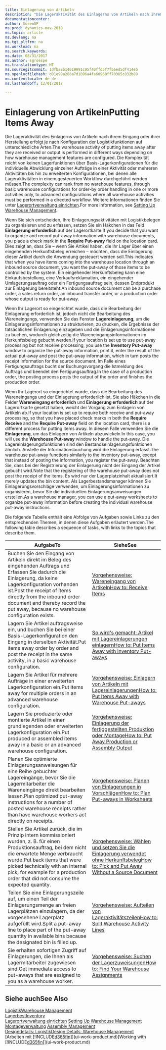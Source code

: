 ```yaml
---
title: Einlagerung von Artikeln
description: "Die Lageraktivität des Einlagerns von Artikeln nach ihrem Eingang oder ihrer Herstellung erfolgt je nach Konfiguration der Logistikfunktionen auf unterschiedliche Arten."
documentationcenter: 
author: SorenGP
ms.prod: dynamics-nav-2018
ms.topic: article
ms.devlang: na
ms.tgt_pltfrm: na
ms.workload: na
ms.search.keywords: 
ms.date: 08/31/2017
ms.author: sgroespe
ms.translationtype: HT
ms.sourcegitcommit: 1dfba8b14019991c95f40ffd5f7fbaed5df414eb
ms.openlocfilehash: d01e99a286a7d1896a4fa68968ff70385c832b89
ms.contentlocale: de-de
ms.lasthandoff: 12/01/2017

---
```

# <a name="putting-items-away"></a><span data-ttu-id="575c6-103">Einlagerung von Artikeln</span><span class="sxs-lookup"><span data-stu-id="575c6-103">Putting Items Away</span></span>
<span data-ttu-id="575c6-104">Die Lageraktivität des Einlagerns von Artikeln nach ihrem Eingang oder ihrer Herstellung erfolgt je nach Konfiguration der Logistikfunktionen auf unterschiedliche Arten.</span><span class="sxs-lookup"><span data-stu-id="575c6-104">The warehouse activity of putting items away after they are received or output is performed in different ways depending on how warehouse management features are configured.</span></span> <span data-ttu-id="575c6-105">Die Komplexität reicht von keinen Lagerfunktionen über Basis-Lagerkonfigurationen für die individuelle Abwicklung einzelner Aufträge in einer Aktivität oder mehreren Aktivitäten bis hin zu erweiterten Konfigurationen, bei denen alle Lageraktivitäten in einem gesteuerten Workflow durchgeführt werden müssen.</span><span class="sxs-lookup"><span data-stu-id="575c6-105">The complexity can rank from no warehouse features, through basic warehouse configurations for order-by order handling in one or more activities only, to advanced configurations where all warehouse activities must be performed in a directed workflow.</span></span> <span data-ttu-id="575c6-106">Weitere Informationen finden Sie unter [Lagerortverwaltung einrichten](warehouse-setup-warehouse.md).</span><span class="sxs-lookup"><span data-stu-id="575c6-106">For more information, see [Setting Up Warehouse Management](warehouse-setup-warehouse.md).</span></span>

<span data-ttu-id="575c6-107">Wenn Sie sich entscheiden, Ihre Einlagerungsaktivitäten mit Logistikbelegen zu organisieren und zu erfassen, setzen Sie ein Häkchen in das Feld **Einlagerung erforderlich** auf der Lagerortkarte.</span><span class="sxs-lookup"><span data-stu-id="575c6-107">If you decide that you want to organize and record put-away information with warehouse documents, you place a check mark in the **Require Put-away** field on the location card.</span></span> <span data-ttu-id="575c6-108">Dies zeigt an, dass Sie – wenn Sie Artikel haben, die Ihr Lager über einen eingehenden Herkunftsbeleg erreichen – möchten, dass die Einlagerung dieser Artikel durch die Anwendung gesteuert werden soll.</span><span class="sxs-lookup"><span data-stu-id="575c6-108">This indicates that when you have items coming into the warehouse location through an inbound source document, you want the put-away of those items to be controlled by the system.</span></span> <span data-ttu-id="575c6-109">Ein eingehender Herkunftsbeleg kann eine Einkaufsbestellung, eine Verkaufsreklamation, ein eingehender Umlagerungsauftrag oder ein Fertigungsauftrag sein, dessen Endprodukt zur Einlagerung bereitsteht.</span><span class="sxs-lookup"><span data-stu-id="575c6-109">An inbound source document can be a purchase order, a sales return order, an inbound transfer order, or a production order whose output is ready for put-away.</span></span>  

<span data-ttu-id="575c6-110">Wenn Ihr Lagerort so eingerichtet wurde, dass die Bearbeitung der Einlagerung erforderlich ist, jedoch nicht die Bearbeitung des Wareneingangs, verwenden Sie das Fenster **Lagereinlagerung**, um die Einlagerungsinformationen zu strukturieren, zu drucken, die Ergebnisse der tatsächlichen Einlagerung einzugeben und die Einlagerungsinformationen zu buchen, wodurch gleichzeitig die Wareneingangsinformationen im Herkunftsbeleg gebucht werden.</span><span class="sxs-lookup"><span data-stu-id="575c6-110">If your location is set up to use put-away processing but not receive processing, you use the **Inventory Put-away** window to organize the put-away information, print it, enter the result of the actual put-away and post the put-away information, which in turn posts the receipt information for the source document.</span></span> <span data-ttu-id="575c6-111">Im Falle eines Fertigungsauftrags bucht der Buchungsvorgang die Istmeldung des Auftrags und beendet den Fertigungsauftrag.</span><span class="sxs-lookup"><span data-stu-id="575c6-111">In the case of a production order, the posting process posts the output of the order and finishes the production order.</span></span>

<span data-ttu-id="575c6-112">Wenn Ihr Lagerort so eingerichtet wurde, dass die Bearbeitung des Wareneingangs und der Einlagerung erforderlich ist, Sie also Häkchen in die Felder **Wareneingang erforderlich** und **Einlagerung erforderlich** auf der Lagerortkarte gesetzt haben, weicht der Vorgang zum Einlagern von Artikeln ab.</span><span class="sxs-lookup"><span data-stu-id="575c6-112">If your location is set up to require both receive and put-away processing, so that you have placed check marks in both the **Require Receive** and the **Require Put-away** field on the location card, there is a different process for putting items away.</span></span> <span data-ttu-id="575c6-113">In diesem Falle verwenden Sie die **Einlagerung**, um das Einlagern von Artikeln abzuwickeln.</span><span class="sxs-lookup"><span data-stu-id="575c6-113">In this case, you will use the **Warehouse Put-away** window to handle the put-away.</span></span> <span data-ttu-id="575c6-114">Die Lagereinlagerungsfunktionen sind den Bestandseinlagerungsfunktionen ähnlich. Anstelle der Informationsbuchung wird die Einlagerung erfasst.</span><span class="sxs-lookup"><span data-stu-id="575c6-114">The warehouse put-away functions similarly to the inventory put-away, except that instead of posting the information, you register the put-away.</span></span> <span data-ttu-id="575c6-115">Beachten Sie, dass bei der Registrierung der Einlagerung nicht der Eingang der Artikel gebucht wird.</span><span class="sxs-lookup"><span data-stu-id="575c6-115">Note that the registering of the warehouse put-away does not post the receipt of the items.</span></span> <span data-ttu-id="575c6-116">Es wird nur der Lagerplatzinhalt aktualisiert.</span><span class="sxs-lookup"><span data-stu-id="575c6-116">It merely updates the bin content.</span></span> <span data-ttu-id="575c6-117">Als Lagerbestandsmanager können Sie Einlagerungsvorschläge verwenden, um Einlagerungsinformationen zu organisieren, bevor Sie die individuellen Einlagerungsanweisungen erstellen.</span><span class="sxs-lookup"><span data-stu-id="575c6-117">As a warehouse manager, you can use a put-away worksheets to organize put-away information before creating the individual warehouse put-away instructions.</span></span>

<span data-ttu-id="575c6-118">Die folgende Tabelle enthält eine Abfolge von Aufgaben sowie Links zu den entsprechenden Themen, in denen diese Aufgaben erläutert werden.</span><span class="sxs-lookup"><span data-stu-id="575c6-118">The following table describes a sequence of tasks, with links to the topics that describe them.</span></span>   

|<span data-ttu-id="575c6-119">**Aufgabe**</span><span class="sxs-lookup"><span data-stu-id="575c6-119">**To**</span></span>|<span data-ttu-id="575c6-120">**Siehe**</span><span class="sxs-lookup"><span data-stu-id="575c6-120">**See**</span></span>|  
|------------|-------------|  
|<span data-ttu-id="575c6-121">Buchen Sie den Eingang von Artikeln direkt im Beleg des eingehenden Auftrags und Erfassen Sie dadurch die Einlagerung, da keine Lagerkonfiguration vorhanden ist.</span><span class="sxs-lookup"><span data-stu-id="575c6-121">Post the receipt of items directly from the inbound order document and thereby record the put away, because no warehouse configuration exists.</span></span>|[<span data-ttu-id="575c6-122">Vorgehensweise: Wareneingang von Artikeln</span><span class="sxs-lookup"><span data-stu-id="575c6-122">How to: Receive Items</span></span>](warehouse-how-receive-items.md)|  
|<span data-ttu-id="575c6-123">Lagern Sie Artikel auftragsweise ein, und buchen Sie bei einer Basis-Lagerkonfiguration den Eingang in derselben Aktivität.</span><span class="sxs-lookup"><span data-stu-id="575c6-123">Put items away order by order and post the receipt in the same activity, in a basic warehouse configuration.</span></span>|[<span data-ttu-id="575c6-124">So wird's gemacht: Artikel mit Lagereinlagerungen einlagern</span><span class="sxs-lookup"><span data-stu-id="575c6-124">How to: Put Items Away with Inventory Put-aways</span></span>](warehouse-how-to-put-items-away-with-inventory-put-aways.md)|  
|<span data-ttu-id="575c6-125">Lagern Sie Artikel für mehrere Aufträge in einer erweiterten Lagerkonfiguration ein.</span><span class="sxs-lookup"><span data-stu-id="575c6-125">Put items away for multiple orders in an advanced warehouse configuration.</span></span>|[<span data-ttu-id="575c6-126">Vorgehensweise: Einlagern von Artikeln mit Lagereinlagerungen</span><span class="sxs-lookup"><span data-stu-id="575c6-126">How to: Put Items Away with Warehouse Put-aways</span></span>](warehouse-how-to-put-items-away-with-warehouse-put-aways.md)|  
|<span data-ttu-id="575c6-127">Lagern Sie produzierte oder montierte Artikel in einer grundlegenden oder erweiterten Lagerkonfiguration ein.</span><span class="sxs-lookup"><span data-stu-id="575c6-127">Put produced or assembled items away in a basic or an advanced warehouse configuration.</span></span>|[<span data-ttu-id="575c6-128">Vorgehensweise: Einlagerung der fertiggestellten Produktion oder Montage</span><span class="sxs-lookup"><span data-stu-id="575c6-128">How to: Put Away Production or Assembly Output</span></span>](warehouse-how-to-put-away-production-output.md)|
|<span data-ttu-id="575c6-129">Planen Sie optimierte Einlagerungsanweisungen für eine Reihe gebuchter Lagereingänge, bevor Sie die Lagermitarbeiter die Wareneingänge direkt bearbeiten lassen.</span><span class="sxs-lookup"><span data-stu-id="575c6-129">Plan optimized put-away instructions for a number of posted warehouse receipts rather than have warehouse workers act directly on receipts.</span></span>|[<span data-ttu-id="575c6-130">Vorgehensweise: Planen von Einlagerungen in Vorschlägen</span><span class="sxs-lookup"><span data-stu-id="575c6-130">How to: Plan Put-aways in Worksheets</span></span>](warehouse-how-to-plan-put-aways-in-worksheets.md)|  
|<span data-ttu-id="575c6-131">Stellen Sie Artikel zurück, die im Prinzip intern kommissioniert wurden, z. B. für einen Produktionsauftrag, bei dem nicht die erwartete Menge verbraucht wurde.</span><span class="sxs-lookup"><span data-stu-id="575c6-131">Put back items that were picked technically with an internal pick, for example for a production order that did not consume the expected quantity.</span></span>|[<span data-ttu-id="575c6-132">Vorgehensweise: Wählen und setzen Sie die Einlagerung verwendet ohne Herkunftsbeleg</span><span class="sxs-lookup"><span data-stu-id="575c6-132">How to: Pick and Put Away Without a Source Document</span></span>](warehouse-how-to-create-put-aways-from-internal-put-aways.md)|
|<span data-ttu-id="575c6-133">Teilen Sie eine Einlagerungszeile auf, um einen Teil der Einlagerungsmenge an freien Lagerplätzen einzulagern, da der vorgesehene Lagerplatz aufgefüllt wird.</span><span class="sxs-lookup"><span data-stu-id="575c6-133">Split a put-away line to place part of the put-away quantity in available bins because the designated bin is filled up.</span></span>|[<span data-ttu-id="575c6-134">Vorgehensweise: Aufteilen von Lageraktivitätszeilen</span><span class="sxs-lookup"><span data-stu-id="575c6-134">How to: Split Warehouse Activity Lines</span></span>](warehouse-how-to-split-warehouse-activity-lines.md)|
|<span data-ttu-id="575c6-135">Sie erhalten sofortigen Zugriff auf Einlagerungen, die Ihnen als Lagermitarbeiter zugewiesen sind.</span><span class="sxs-lookup"><span data-stu-id="575c6-135">Get immediate access to put-aways that are assigned to you as a warehouse worker.</span></span>|[<span data-ttu-id="575c6-136">Vorgehensweise: Suchen der Lagerzuweisungen</span><span class="sxs-lookup"><span data-stu-id="575c6-136">How to: Find Your Warehouse Assignments</span></span>](warehouse-how-to-find-your-warehouse-assignments.md)|    

## <a name="see-also"></a><span data-ttu-id="575c6-137">Siehe auch</span><span class="sxs-lookup"><span data-stu-id="575c6-137">See Also</span></span>  
[<span data-ttu-id="575c6-138">Logistik</span><span class="sxs-lookup"><span data-stu-id="575c6-138">Warehouse Management</span></span>](warehouse-manage-warehouse.md)  
[<span data-ttu-id="575c6-139">Lagerbest</span><span class="sxs-lookup"><span data-stu-id="575c6-139">Inventory</span></span>](inventory-manage-inventory.md)  
<span data-ttu-id="575c6-140">[Lagerortverwaltung einrichten](warehouse-setup-warehouse.md)   </span><span class="sxs-lookup"><span data-stu-id="575c6-140">[Setting Up Warehouse Management](warehouse-setup-warehouse.md)   </span></span>  
<span data-ttu-id="575c6-141">[Montageverwaltung](assembly-assemble-items.md)  </span><span class="sxs-lookup"><span data-stu-id="575c6-141">[Assembly Management](assembly-assemble-items.md)  </span></span>  
[<span data-ttu-id="575c6-142">Designdetails: Logistik</span><span class="sxs-lookup"><span data-stu-id="575c6-142">Design Details: Warehouse Management</span></span>](design-details-warehouse-management.md)  
<span data-ttu-id="575c6-143">[Arbeiten mit [!INCLUDE[d365fin](includes/d365fin_md.md)]](ui-work-product.md)</span><span class="sxs-lookup"><span data-stu-id="575c6-143">[Working with [!INCLUDE[d365fin](includes/d365fin_md.md)]](ui-work-product.md)</span></span>  


